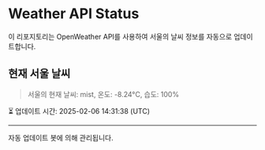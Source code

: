 
# Weather API Status

이 리포지토리는 OpenWeather API를 사용하여 서울의 날씨 정보를 자동으로 업데이트합니다.

## 현재 서울 날씨
> 서울의 현재 날씨: mist, 온도: -8.24°C, 습도: 100%

⏳ 업데이트 시간: 2025-02-06 14:31:38 (UTC)

---
자동 업데이트 봇에 의해 관리됩니다.
